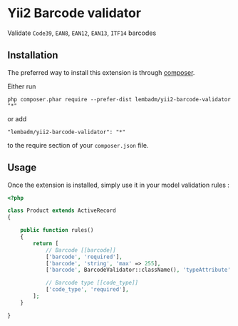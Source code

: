 Yii2 Barcode validator
======================
Validate `Code39`, `EAN8`, `EAN12`, `EAN13`, `ITF14` barcodes

Installation
------------

The preferred way to install this extension is through [composer](http://getcomposer.org/download/).

Either run

```
php composer.phar require --prefer-dist lembadm/yii2-barcode-validator "*"
```

or add

```
"lembadm/yii2-barcode-validator": "*"
```

to the require section of your `composer.json` file.


Usage
-----

Once the extension is installed, simply use it in your model validation rules  :

```php
<?php

class Product extends ActiveRecord
{

    public function rules()
    {
        return [
            // Barcode [[barcode]]
            ['barcode', 'required'],
            ['barcode', 'string', 'max' => 255],
            ['barcode', BarcodeValidator::className(), 'typeAttribute' => 'code_type'],

            // Barcode type [[code_type]]
            ['code_type', 'required'],
        ];
    }

}
```
